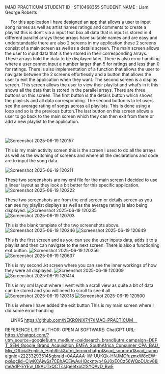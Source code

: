 IMAD PRACTICUM
STUDENT ID : ST10468355
STUDENT NAME : Liam George Roberts

 
For this application I have designed an app that allows a user to input song names as well as artist names ratings and comments to create a playlist this is don’t via a input text box all data that is input is stored in 4 different parallel arrays these arrays have suitable names and are easy and understandable there are also 2 screens in my application these 2 screens consist of a main screen as well as a details screen. 
The main screen allows the user to input data that is then stored in their corresponding arrays. These arrays hold the data to be displayed later. There is also error handling where a user cannot input a number larger than 5 for ratings and less than 0 for ratings. There is also implementation of a function that allows the user to navigate between the 2 screens effortlessly and a button that allows the user to exit the application when they want. 
The second screen is a display screen. This screen allows the user to view their playlist and what’s in it this shows all the data that is stored in the parallel arrays. There are three buttons on this screen. The first button is the details button which shows the playlists and all data corresponding. The second button is to let users see the average rating of songs across all playlists. This is done using a loop and so is the previous button.The last button on this screen allows a user to go back to the main screen which they can then exit from there or add a new playlist to the application. 

 

  ![Screenshot 2025-06-19 120157](https://github.com/user-attachments/assets/59f552ba-2dab-48ba-8ba7-41345988ce21)

This is my main activity screen this is the screen I used to do all the arrays as well as the switching of screens and where all the declarations and code are to input the song data.
 
 ![Screenshot 2025-06-19 120211](https://github.com/user-attachments/assets/a68aa743-6f5a-43e0-a971-cd97dba54b8b)

These two screenshots are my xml file for the main screen I decided to use a linear layout as they look a bit better for this specific application.
  ![Screenshot 2025-06-19 120222](https://github.com/user-attachments/assets/209fedea-693f-4bff-acb0-9d66108c1495)

These two screenshots are from the end screen or details screen as you can see my playlist displays as well as the average rating is also being displayed.
 ![Screenshot 2025-06-19 120235](https://github.com/user-attachments/assets/ccc9e60c-3cad-468e-99c0-5dd56813a70c)
![Screenshot 2025-06-19 120703](https://github.com/user-attachments/assets/163ebcae-4df8-4cb1-a33b-717a82cfac96)

This is the blank template of the two screenshots above.
 ![Screenshot 2025-06-19 120246](https://github.com/user-attachments/assets/f4e1d9d2-f130-4c06-896a-53f475fd2b5c)
![Screenshot 2025-06-19 120649](https://github.com/user-attachments/assets/ac7471d5-ab1c-475d-b755-5ca39847e771)

This is the first screen and as you can see the user inputs data, adds it to a playlist and then can navigate to the next screen. There is also a functioning exit button.
   ![Screenshot 2025-06-19 120256](https://github.com/user-attachments/assets/b09c14e3-9322-47da-bd58-98e3385629b7)
![Screenshot 2025-06-19 120637](https://github.com/user-attachments/assets/0a4c81d8-e1a7-4e9f-81a5-a5a188b1a72c)

This is my second .kt screen where you can see the inner workings of how they were all displayed.
 ![Screenshot 2025-06-19 120309](https://github.com/user-attachments/assets/a39febb8-cd65-49f6-8067-2231d198ff0d)
![Screenshot 2025-06-19 120414](https://github.com/user-attachments/assets/46dbe26b-cf4f-443d-b4e4-347ec42600fb)

This is my xml layout where I went with a scroll view as quite a bit of data can be stored and you will need to scroll to see it all 
 ![Screenshot 2025-06-19 120318](https://github.com/user-attachments/assets/fb530637-9e88-42c8-9b1a-6b0ef89b7772)
![Screenshot 2025-06-19 120500](https://github.com/user-attachments/assets/4b6e9b7f-c844-4b7a-b667-89f82c6bd802)

This is where I have added the exit button 
This is my main screen where I did some error handling 

 
LINKS
https://github.com/NEKRONIX747/IMAD-PRACTICUM 

REFERENCE LIST
AUTHOR: OPEN AI
SOFTWARE: ChatGPT
URL: https://chatgpt.com/?utm_source=google&utm_medium=paidsearch_brand&utm_campaign=DEPT_SEM_Google_Brand_Acquisition_EMEA_SouthAfrica_Consumer_CPA_BAU_Mix_OfficialEnglish_HighRisk&utm_term=chatgpt&gad_source=1&gad_campaignid=22233293514&gbraid=0AAAAA-IW-UUKQk-HNJMCfuzmxW8cEW-px&gclid=CjwKCAjw6s7CBhACEiwAuHQckntvp4GJ0xE0Cz56WQpDUdv88imeAdP-EYEw_DkAUTxQCT7JJgeetxoCfSYQAvD_BwE
